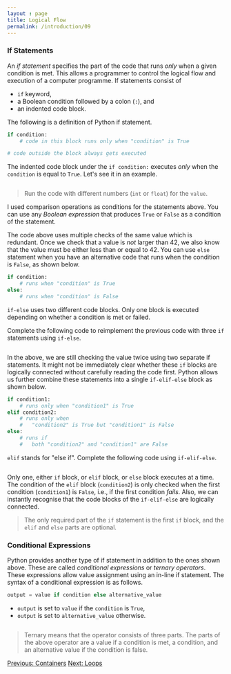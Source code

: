 ```yaml
---
layout : page
title: Logical Flow
permalink: /introduction/09
---
```


### If Statements

An *if statement* specifies the part of the code that runs *only* when a given condition
is met. This allows a programmer to control the logical flow and execution of a
computer programme. If statements consist of

- `if` keyword,
- a Boolean condition followed by a colon (`:`), and
- an indented code block.

The following is a definition of Python if statement.

```python
if condition:
    # code in this block runs only when "condition" is True

# code outside the block always gets executed
```

The indented code block under the `if condition:` executes *only* when the `condition`
is equal to `True`. Let's see it in an example.

<div class="language-python highlighter-rouge">
<pre class="highlight"><script type="py-editor" worker>
value = 10
if value > 42:
    print(f'{value} is larger than 42.')

if value == 42:
    print(f'{value} is equal to 42.')

if value < 42:
    print(f'{value} is less than 42.')
</script></pre></div>

> Run the code with different numbers (`int` or `float`) for the `value`.

I used comparison operations as conditions for the statements above. You can use
any *Boolean expression* that produces `True` or `False` as a condition of the
statement.

The code above uses multiple checks of the same value which is
redundant. Once we check that a value is *not* larger than 42, we also know that
the value must be either less than or equal to 42. You can use `else` statement
when you have an alternative code that runs when the condition is `False`, as
shown below.

```python
if condition:
    # runs when "condition" is True
else:
    # runs when "condition" is False
```

`if-else` uses two different code blocks. Only one block is executed
depending on whether a condition is met or failed.

Complete the following code to reimplement the previous code with three `if`
statements using `if-else`.

<div class="language-python highlighter-rouge">
<pre class="highlight"><script type="py-editor" worker>
value = 10
if value > 42:
    print(f'{value} is larger than 42.')

if ? :
    print(?)
else:
    print(?)
</script></pre></div>

In the above, we are still checking the value twice using two separate if
statements. It might not be immediately clear whether these `if` blocks are
logically connected without carefully reading the code first. Python allows us
further combine these statements into a single `if-elif-else` block as shown below.

```python
if condition1:
    # runs only when "condition1" is True
elif condition2:
    # runs only when
    #   "condition2" is True but "condition1" is False
else:
    # runs if
    #   both "condition2" and "condition1" are False
```

`elif` stands for "else if". Complete the following code using `if-elif-else`.

<div class="language-python highlighter-rouge">
<pre class="highlight"><script type="py-editor" worker>
value = 10
if value > 42:
    print(f'{value} is larger than 42.')
elif ? :
    print( ? )
else:
    print( ? )
</script></pre></div>

Only one, either `if` block, or `elif` block, or `else` block executes at a time.
The condition of the `elif` block (`condition2`) is only checked when the first
condition (`condition1`) is `False`, i.e., if the first condition *fails*. Also,
we can instantly recognise that the code blocks of the `if-elif-else` are
logically connected.

> The only required part of the `if` statement is the first `if` block, and the
`elif` and `else` parts are optional.

### Conditional Expressions

Python provides another type of if statement in addition to the ones shown above.
These are called *conditional expressions* or *ternary operators*. These expressions
allow value assignment using an in-line if statement. The syntax of a conditional
expression is as follows.

```python
output = value if condition else alternative_value
```

- `output` is set to `value` if the `condition` is `True`,
- `output` is set to `alternative_value` otherwise.

<div class="language-python highlighter-rouge">
<pre class="highlight"><script type="py-editor" worker>
value = 10
result = "larger than 42" if value > 42 else "less than or equal to 42"
print("Value", value)
print(result)
</script></pre></div>

> Ternary means that the operator consists of three parts. The parts
of the above operator are a value if a condition is met, a condition, and an alternative
value if the condition is false.

<div class="prevnextlinks">
    <a id="previous" href="08">Previous: Containers</a>
    <a id="next" href="10">Next: Loops</a>
</div>
<script src="{{ '/assets/js/navigation.js' | relative_url }}" defer></script>

